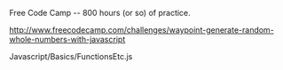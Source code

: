 Free Code Camp -- 800 hours (or so) of practice.

http://www.freecodecamp.com/challenges/waypoint-generate-random-whole-numbers-with-javascript

Javascript/Basics/FunctionsEtc.js
